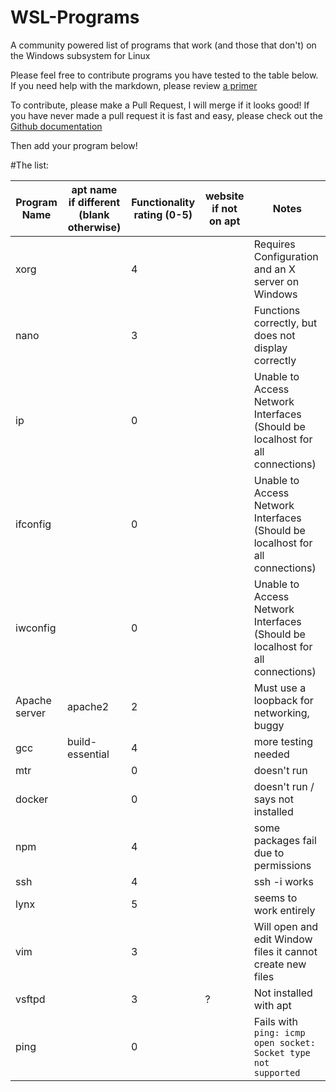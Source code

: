 # WSL-Programs
A community powered list of programs that work (and those that don't) on the Windows subsystem for Linux

Please feel free to contribute programs you have tested to the table below. If you need help with the markdown, please review [a primer](https://help.gamejolt.com/markdown)

To contribute, please make a Pull Request, I will merge if it looks good! If you have never made a pull request it is fast and easy, please check out the [Github documentation](https://help.github.com/articles/using-pull-requests/)

Then add your program below!

#The list:

Program Name  | apt name if different (blank otherwise) | Functionality rating (0-5) | website if not on apt | Notes
------------- | --------------------------------------- | -------------------------- | --------------------- | ------------------
xorg | | 4 | | Requires Configuration and an X server on Windows
nano | | 3 | | Functions correctly, but does not display correctly
ip | | 0 |  | Unable to Access Network Interfaces (Should be localhost for all connections)
ifconfig | | 0 | | Unable to Access Network Interfaces (Should be localhost for all connections)
iwconfig | | 0 | | Unable to Access Network Interfaces (Should be localhost for all connections)
Apache server | apache2 | 2 | | Must use a loopback for networking, buggy
gcc | build-essential | 4 | | more testing needed
mtr | | 0 | | doesn't run
docker | | 0 | | doesn't run / says not installed
npm | | 4 | | some packages fail due to permissions
ssh | | 4 | | ssh -i works
lynx | | 5 | | seems to work entirely
vim | | 3 | | Will open and edit Window files it cannot create new files
vsftpd | | 3 | ? | Not installed with apt
ping | | 0 | | Fails with `ping: icmp open socket: Socket type not supported`


